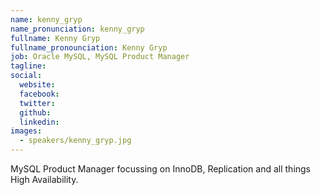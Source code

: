 ```yaml
---
name: kenny_gryp
name_pronunciation: kenny_gryp
fullname: Kenny Gryp
fullname_pronounciation: Kenny Gryp
job: Oracle MySQL, MySQL Product Manager
tagline: 
social:
  website: 
  facebook:
  twitter:
  github: 
  linkedin:
images:
  - speakers/kenny_gryp.jpg
---
```


MySQL Product Manager focussing on InnoDB, Replication and all things High Availability.